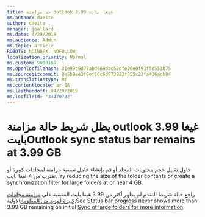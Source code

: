 ```yaml
---
title: حد مزامنة outlook 3.99 غيغا بايت
ms.author: daeite
author: daeite
manager: joallard
ms.date: 4/29/2019
ms.audience: Admin
ms.topic: article
ROBOTS: NOINDEX, NOFOLLOW
localization_priority: Normal
ms.custom: 9000169
ms.openlocfilehash: 31e89c9d77abd669dac52dfe26e0f91f5d553b75
ms.sourcegitcommit: 8e5b9ee3f8ef10c6d973923f955c23fa436adb84
ms.translationtype: MT
ms.contentlocale: ar-SA
ms.lasthandoff: 04/29/2019
ms.locfileid: "33470782"
---
```

# <a name="outlook-sync-status-bar-remains-at-399-gb"></a><span data-ttu-id="6c7cb-102">يظل شريط حالة مزامنة outlook 3.99 غيغا بايت</span><span class="sxs-lookup"><span data-stu-id="6c7cb-102">Outlook sync status bar remains at 3.99 GB</span></span>

<span data-ttu-id="6c7cb-103">حاول تقليل حجم محتويات المجلد أو قم بإنشاء عامل تصفية مزامنة لمجلدات كبيرة أو تقترب من 4 غيغا بايت.</span><span class="sxs-lookup"><span data-stu-id="6c7cb-103">Try reducing the size of the folder contents or create a synchronization filter for large folders at or near 4 GB.</span></span>

<span data-ttu-id="6c7cb-104">راجع حالة شريط التقدم لم يظهر أكثر من 3.99 غيغا بايت المتبقية على [مزامنة مجلدات كبيرة لمزيد من المعلومات](https://support.microsoft.com/en-us/help/2738323/status-bar-progress-never-shows-more-than-3-99-gb-remaining-on-initial)الأولية.</span><span class="sxs-lookup"><span data-stu-id="6c7cb-104">See Status bar progress never shows more than 3.99 GB remaining on initial [Sync of large folders for more information](https://support.microsoft.com/en-us/help/2738323/status-bar-progress-never-shows-more-than-3-99-gb-remaining-on-initial).</span></span>